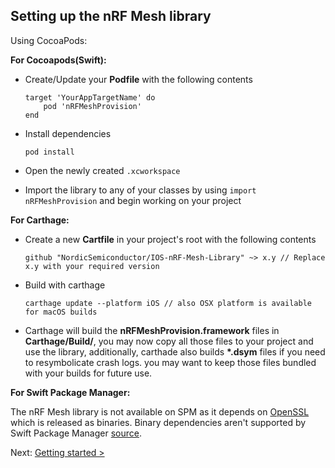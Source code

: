 ## Setting up the nRF Mesh library

Using CocoaPods:

**For Cocoapods(Swift):**

- Create/Update your **Podfile** with the following contents

    ```
    target 'YourAppTargetName' do
        pod 'nRFMeshProvision'
    end
    ```

- Install dependencies

    ```
    pod install
    ```

- Open the newly created `.xcworkspace`

- Import the library to any of your classes by using `import nRFMeshProvision` and begin working on your project


**For Carthage:**

- Create a new **Cartfile** in your project's root with the following contents

    ```
    github "NordicSemiconductor/IOS-nRF-Mesh-Library" ~> x.y // Replace x.y with your required version
    ```

- Build with carthage

    ```
    carthage update --platform iOS // also OSX platform is available for macOS builds
    ```

- Carthage will build the **nRFMeshProvision.framework** files in **Carthage/Build/**, 
you may now copy all those files to your project and use the library, additionally, carthade also builds **\*.dsym** files 
if you need to resymbolicate crash logs. you may want to keep those files bundled with your builds for future use.

**For Swift Package Manager:**

The nRF Mesh library is not available on SPM as it depends on [OpenSSL](https://github.com/krzyzanowskim/OpenSSL) which is released as binaries. Binary dependencies aren't supported by Swift Package Manager [source](https://developer.apple.com/documentation/xcode/creating_a_swift_package_with_xcode).

Next: [Getting started >](GETTING_STARTED.md)